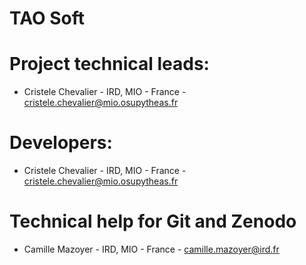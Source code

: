TAO Soft
===============

# Project technical leads:

* Cristele Chevalier - IRD, MIO - France - cristele.chevalier@mio.osupytheas.fr

# Developers:

* Cristele Chevalier - IRD, MIO - France - cristele.chevalier@mio.osupytheas.fr


# Technical help for Git and Zenodo 

* Camille Mazoyer - IRD, MIO - France - camille.mazoyer@ird.fr

